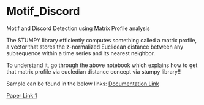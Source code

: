 # Motif_Discord
Motif and Discord Detection using Matrix Profile analysis

The STUMPY library efficiently computes something called a matrix profile, a vector that stores the z-normalized Euclidean distance between any subsequence within a time series and its nearest neighbor.

To understand it, go through the above notebook which explains how to get that matrix profile via eucledian distance concept via stumpy library!!

Sample can be found in the below links:
[Documentation Link](https://stumpy.readthedocs.io/en/latest/Tutorial_The_Matrix_Profile.html)


[Paper Link 1](https://www.cs.ucr.edu/~eamonn/PID4481997_extend_Matrix%20Profile_I.pdf)

